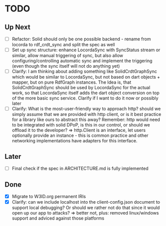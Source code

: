 # TODO

## Up Next
- [ ] Refactor: Solid should only be one possible backend - rename from locorda to rdf_crdt_sync and split the spec as well
- [ ] Set up sync structure: enhance LocordaSync with SyncStatus stream or similar, allow manual triggering of sync, but also allow configuring/controlling automatic sync and implement the triggering (even though the sync itself will not do anything yet)
- [ ] Clarify: I am thinking about adding something like SolidCrdtGraphSync which would be similar to LocordaSync, but not based on dart objects + mapper, but on pure RdfGraph instances. The Idea is, that SolidCrdtGraphSync should be used by LocordaSync for the actual work, so that LocordaSync itself adds the dart object conversion on top of the more basic sync service. Clarify if I want to do it now or possibly later
- [ ] Clarify: What is the most-user-friendly way to approach http? should we simply assume that we are provided with http client, or is it best practice for a library like ours to abstract this away? Remember: http would need to be integrated with solid DPoP, is this in our control, or should we offload it to the developer? => http.Client is an interface, let users optionally provide an instance - this is common practice and other networking implementations have adapters for this interface.

## Later
- [ ] Final check if the spec in ARCHITECTURE.md is fully implemented

## Done
- [x] Migrate to W3ID.org permanent IRIs
- [x] Clarify: can we include localhost into the client-config.json document to support local debugging? Or should we rather not do that since it would open up our app to attacks? => better not, plus: removed linux/windows support and adviced against those platforms
